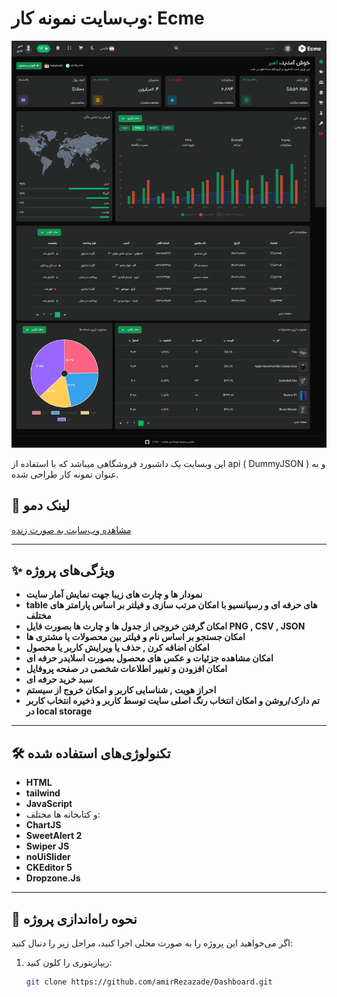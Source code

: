 # وب‌سایت نمونه کار: Ecme

![Preview](./images/demo.PNG)

این وبسایت یک داشبورد فروشگاهی میباشد که با استفاده از api ( DummyJSON ) و به عنوان نمونه کار طراحی شده.

## 🔗 لینک دمو

<a href="https://amirrezazade.github.io/Dashboard/" target="_blank">مشاهده وب‌سایت به صورت زنده</a>

---

## ✨ ویژگی‌های پروژه

- **نمودار ها و چارت های زیبا جهت نمایش آمار سایت**
- **table های حرفه ای و رسپانسیو با امکان مرتب سازی و فیلتر بر اساس پارامتر های مختلف**
- **امکان گرفتن خروجی از جدول ها و چارت ها بصورت فایل PNG , CSV , JSON**
- **امکان جستجو بر اساس نام و فیلتر بین محصولات یا مشتری ها**
- **امکان اضافه کرن , حذف یا ویرایش کاربر یا محصول**
- **امکان مشاهده جزئیات و عکس های محصول بصورت اسلایدر حرفه ای**
- **امکان افزودن و تغییر اطلاعات شخصی در صفحه پروفایل**
- **سبد خرید حرفه ای**
- **احراز هویت , شناسایی کاربر و امکان خروج از سیستم**
- **تم دارک/روشن و امکان انتخاب رنگ اصلی سایت توسط کاربر و ذخیره انتخاب کاربر در local storage**

---

## 🛠️ تکنولوژی‌های استفاده شده

- **HTML**
- **tailwind**
- **JavaScript**
- و کتابخانه ها مختلف:
- **ChartJS**
- **SweetAlert 2**
- **Swiper JS**
- **noUiSlider**
- **CKEditor 5**
- **Dropzone.Js**

---

## 🚀 نحوه راه‌اندازی پروژه

اگر می‌خواهید این پروژه را به صورت محلی اجرا کنید، مراحل زیر را دنبال کنید:

1. ریپازیتوری را کلون کنید:
   ```bash
   git clone https://github.com/amirRezazade/Dashboard.git
   ```
